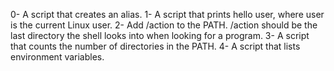 0- A script that creates an alias.
1- A script that prints hello user, where user is the current Linux user.
2- Add /action to the PATH. /action should be the last directory the shell looks into when looking for a program.
3- A script that counts the number of directories in the PATH.
4- A script that lists environment variables.
